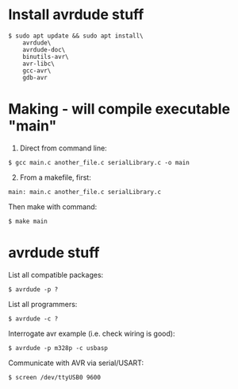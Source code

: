 # Install avrdude stuff
```shell
$ sudo apt update && sudo apt install\
	avrdude\
	avrdude-doc\
	binutils-avr\
	avr-libc\
	gcc-avr\
	gdb-avr
```

# Making - will compile executable "main"
1. Direct from command line:
```shell
$ gcc main.c another_file.c serialLibrary.c -o main
```

2. From a makefile, first:
```shell
main: main.c another_file.c serialLibrary.c
```
Then make with command:
```shell
$ make main
```

# avrdude stuff
List all compatible packages:
```shell
$ avrdude -p ?
```
List all programmers:
```shell
$ avrdude -c ?
```
Interrogate avr example (i.e. check wiring is good):
```shell
$ avrdude -p m328p -c usbasp
```
Communicate with AVR via serial/USART:
```shell
$ screen /dev/ttyUSB0 9600
```
